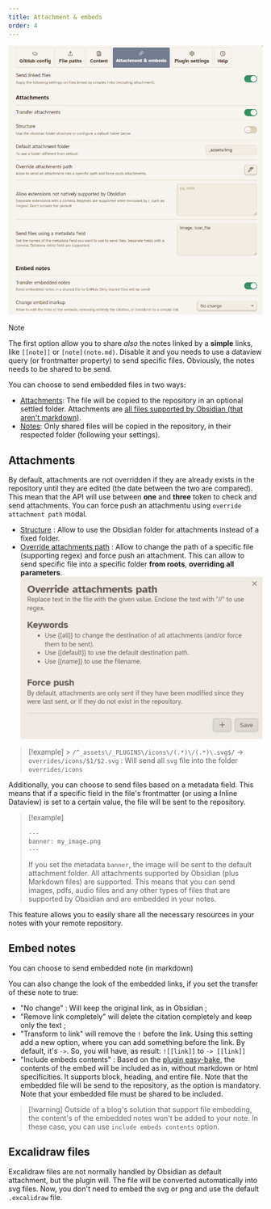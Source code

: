 ```yaml
---
title: Attachment & embeds
order: 4
---
```


![](../img/Embed.png)

> [!NOTE]
> The first option allow you to share *also* the notes linked by a **simple** links, like `[[note]]` or `[note](note.md)`. Disable it and you needs to use a dataview query (or frontmatter property) to send specific files.
> Obviously, the notes needs to be shared to be send.


You can choose to send embedded files in two ways:

- <u>Attachments</u>: The file will be copied to the repository in an optional settled folder. Attachments are [all files supported by Obsidian (that aren't markdown)](https://help.obsidian.md/Files+and+folders/Accepted+file+formats).
- <u>Notes</u>: Only shared files will be copied in the repository, in their respected folder (following your settings).



## Attachments

By default, attachments are not overridden if they are already exists in the repository until they are edited (the date between the two are compared). This mean that the API will use between **one** and **three** token to check and send attachments. You can force push an attachmentu using `override attachment path` modal.

- <u>Structure</u> : Allow to use the Obsidian folder for attachments instead of a fixed folder.
- <u>Override attachments path</u> : Allow to change the path of a specific file (supporting regex) and force push an attachment. This can allow to send specific file into a specific folder **from roots**, **overriding all parameters**.
  ![](../img/Embed_override_path.png)

> [!example] > `/^_assets\/_PLUGINS\/icons\/(.*)\/(.*)\.svg$/` → `overrides/icons/$1/$2.svg` : Will send all `svg` file into the folder `overrides/icons`

Additionally, you can choose to send files based on a metadata field. This means that if a specific field in the file's frontmatter (or using a Inline Dataview) is set to a certain value, the file will be sent to the repository.

> [!example]
>
> ```
> ---
> banner: my_image.png
> ---
> ```
>
> If you set the metadata `banner`, the image will be sent to the default attachment folder. All attachments supported by Obsidian (plus Markdown files) are supported.
> This means that you can send images, pdfs, audio files and any other types of files that are supported by Obsidian and are embedded in your notes.

This feature allows you to easily share all the necessary resources in your notes with your remote repository.

## Embed notes

You can choose to send embedded note (in markdown)

You can also change the look of the embedded links, if you set the transfer of these note to true:

- "No change" : Will keep the original link, as in Obsidian ;
- "Remove link completely" will delete the citation completely and keep only the text ;
- "Transform to link" will remove the `!` before the link.
  Using this setting add a new option, where you can add something before the link. By default, it's `->`. So, you will have, as result: `![[link]]` to `-> [[link]]`
- "Include embeds contents" : Based on the [plugin easy-bake](https://github.com/mgmeyers/obsidian-easy-bake), the contents of the embed will be included as in, without markdown or html specificities. It supports block, heading, and entire file. Note that the embedded file will be send to the repository, as the option is mandatory. Note that your embedded file must be shared to be included.

> [!warning] Outside of a blog's solution that support file embedding, the content's of the embedded notes won't be added to your note.
> In these case, you can use `include embeds contents` option.

## Excalidraw files

Excalidraw files are not normally handled by Obsidian as default attachment, but the plugin will. The file will be converted automatically into svg files. Now, you don't need to embed the svg or png and use the default `.excalidraw` file.
